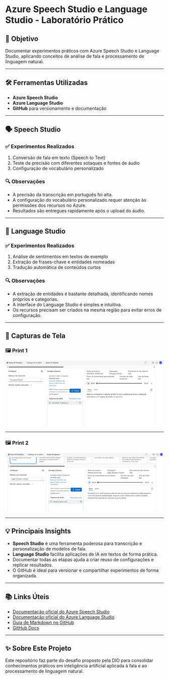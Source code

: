 # Azure Speech Studio e Language Studio - Laboratório Prático

## 🎯 Objetivo
Documentar experimentos práticos com Azure Speech Studio e Language Studio, aplicando conceitos de análise de fala e processamento de linguagem natural.

---

## 🛠️ Ferramentas Utilizadas
- **Azure Speech Studio**
- **Azure Language Studio**
- **GitHub** para versionamento e documentação

---

## 🗣️ Speech Studio
### ✅ Experimentos Realizados
1. Conversão de fala em texto (Speech to Text)
2. Teste de precisão com diferentes sotaques e fontes de áudio
3. Configuração de vocabulário personalizado

### 🔍 Observações
- A precisão da transcrição em português foi alta.
- A configuração do vocabulário personalizado requer atenção às permissões dos recursos no Azure.
- Resultados são entregues rapidamente após o upload do áudio.

---

## 📝 Language Studio
### ✅ Experimentos Realizados
1. Análise de sentimentos em textos de exemplo
2. Extração de frases-chave e entidades nomeadas
3. Tradução automática de conteúdos curtos

### 🔍 Observações
- A extração de entidades é bastante detalhada, identificando nomes próprios e categorias.
- A interface do Language Studio é simples e intuitiva.
- Os recursos precisam ser criados na mesma região para evitar erros de configuração.

---

## 📸 Capturas de Tela

### 🖼️ Print 1
![Print 1](images/print1.png)

---

### 🖼️ Print 2
![Print 2](images/print2.png)

---

## 💡 Principais Insights
- **Speech Studio** é uma ferramenta poderosa para transcrição e personalização de modelos de fala.
- **Language Studio** facilita aplicações de IA em textos de forma prática.
- Documentar todas as etapas ajuda a criar reuso de configurações e replicar resultados.
- O GitHub é ideal para versionar e compartilhar experimentos de forma organizada.

---

## 📚 Links Úteis
- [Documentação oficial do Azure Speech Studio](https://learn.microsoft.com/azure/cognitive-services/speech-service)
- [Documentação oficial do Azure Language Studio](https://learn.microsoft.com/azure/ai-services/language-service)
- [Guia de Markdown no GitHub](https://guides.github.com/features/mastering-markdown/)
- [GitHub Docs](https://docs.github.com/)

---

## ✨ Sobre Este Projeto
Este repositório faz parte do desafio proposto pela DIO para consolidar conhecimentos práticos em inteligência artificial aplicada à fala e ao processamento de linguagem natural.
